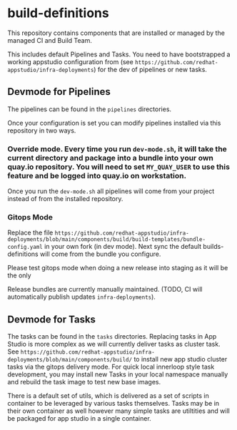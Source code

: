 # build-definitions

This repository contains components that are installed or managed by the managed CI and Build Team.

This includes default Pipelines and Tasks. You need to have bootstrapped a working appstudio configuration from (see `https://github.com/redhat-appstudio/infra-deployments`) for the dev of pipelines or new tasks. 

## Devmode for Pipelines 

The pipelines can be found in the `pipelines` directories. 

Once your configuration is set you can modify pipelines installed via this repository in two ways.

### Override mode. Every time you run `dev-mode.sh`, it will take the current directory and package into a bundle into your own quay.io repository. You will need to set `MY_QUAY_USER` to use this feature and be logged into quay.io on workstation.
Once you run the `dev-mode.sh` all pipelines will come from your project instead of from the installed repository. 
### Gitops Mode
Replace the file `https://github.com/redhat-appstudio/infra-deployments/blob/main/components/build/build-templates/bundle-config.yaml` in your own fork (in dev mode). Next sync the default builds-definitions will come from the bundle you configure. 

Please test gitops mode when doing a new release into staging as it will be the only 

Release bundles are currently manually maintained. (TODO, CI will automatically publish updates `infra-deployments`). 

## Devmode for Tasks 

The tasks can be found in the `tasks` directories. Replacing tasks in App Studio is more complex as we will currently  deliver tasks as cluster task. See `https://github.com/redhat-appstudio/infra-deployments/blob/main/components/build/` to install new app studio cluster tasks via the gitops delivery mode. 
For quick local innerloop style task development, you may install new Tasks in your local namespace manually and rebuild the task image to test new base images. 

There is a default set of utils, which is delivered as a set of scripts in container to be leveraged by various tasks themselves. Tasks may be in their own container as well however many simple tasks are utiltities and will be packaged for app studio in a single container. 



